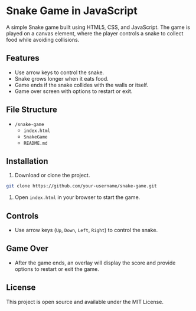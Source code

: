 # Snake Game in JavaScript

A simple Snake game built using HTML5, CSS, and JavaScript. The game is played on a canvas element, where the player controls a snake to collect food while avoiding collisions.

## Features

- Use arrow keys to control the snake.
- Snake grows longer when it eats food.
- Game ends if the snake collides with the walls or itself.
- Game over screen with options to restart or exit.


## File Structure

- `/snake-game`
  - `index.html`
  - `SnakeGame`
  - `README.md`

## Installation

1. Download or clone the project.
```bash
git clone https://github.com/your-username/snake-game.git
```

1. Open `index.html` in your browser to start the game.

## Controls

- Use arrow keys (`Up`, `Down`, `Left`, `Right`) to control the snake.

## Game Over

- After the game ends, an overlay will display the score and provide options to restart or exit the game.

## License

This project is open source and available under the MIT License.
